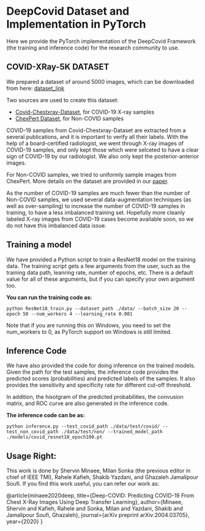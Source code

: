 # DeepCovid Dataset and Implementation in PyTorch

Here we provide the PyTorch implementation of the DeepCovid Framework (the training and inference code) for the research community to use.



## COVID-XRay-5K DATASET
We prepared a dataset of around 5000 images, which can be downloaded from here: [dataset_link](https://www.dropbox.com/s/mzas2tkd80pubh7/data_covid5k.zip?dl=0)

Two sources are used to create this dataset:
* [Covid-Chestxray-Dataset](https://github.com/ieee8023/covid-chestxray-dataset), for COVID-19 X-ray samples
* [ChexPert Dataset](https://stanfordmlgroup.github.io/competitions/chexpert/), for Non-COVID samples

COVID-19 samples from Covid-Chestxray-Dataset are extracted from a several publications, and it is important to verify all their labels. With the help of a board-certified radiologist, we went through X-ray images of COVID-19 samples, and only kept those which were selceted to have a clear sign of COVID-19 by our radiologist. We also only kept the posterior-anterior images. 

For Non-COVID samples, we tried to uniformly sample images from ChexPert. More details on the dataset are provided in our [paper](https://arxiv.org/pdf/2004.09363.pdf).

As the number of COVID-19 samples are much fewer than the number of Non-COVID samples, we used several data-augmentation techniques (as well as over-sampling) to increase the number of COVID-19 samples in training, to have a less imbalanced training set. Hopefully more cleanly labeled X-ray images from COVID-19 cases become available soon, so we do not have this imbalanced data issue.

## Training a model
We have provided a Python script to train a ResNet18 model on the training data. 
The training script gets a few arguments from the user, such as the training data path, leanring rate, number of epochs, etc. There is a default value for all of these arguments, but if you can specify your own argument too. 

**You can run the training code as:**

```
python ResNet18_train.py --dataset_path ./data/ --batch_size 20 --epoch 50 --num_workers 4 --learning_rate 0.001
```

Note that if you are running this on Windows, you need to set the num_workers to 0, as PyTorch support on Windows is still limited.

## Inference Code
We have also provided the code for doing inference on the trained models. Given the path for the test samples, the inference code provides the predicted scores (probabilities) and predicted labels of the samples. 
It also provides the sensitivity and specificity rate for different cut-off threshold.

In addition, the hisotgram of the predicted probabilities, the convusion matrix, and ROC curve are also generated in the inference code. 

**The inference code can be as:**

```
python inference.py --test_covid_path ./data/test/covid/ --test_non_covid_path ./data/test/non/ --trained_model_path ./models/covid_resnet18_epoch100.pt
```


## Usage Right:
This work is done by Shervin Minaee, Milan Sonka (the previous editor in chief of IEEE TMI), Rahele Kafieh, Shakib Yazdani, and Ghazaleh Jamalipour Soufi. If you find this work useful, you can refer our work as:

@article{minaee2020deep,
  title={Deep-COVID: Predicting COVID-19 From Chest X-Ray Images Using Deep Transfer Learning},
  author={Minaee, Shervin and Kafieh, Rahele and Sonka, Milan and Yazdani, Shakib and Jamalipour Soufi, Ghazaleh},
  journal={arXiv preprint arXiv:2004.03705},
  year={2020}
}
